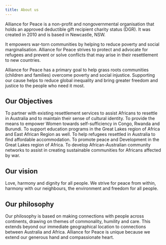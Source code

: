```yaml
---
title: About us 
---
```


Alliance for Peace is a non-profit and nongovernmental organisation that holds an approved deductible gift recipient charity status (DGR). It was created in 2010 and is based in Newcastle, NSW.

It empowers war-torn communities by helping to reduce poverty and social marginalisation. Alliance for Peace strives to protect and advocate for refugees and prevent or solve conflicts that may arise in their resettlement to new countries.

Alliance for Peace has a primary goal to help grass roots communities (children and families) overcome poverty and social injustice. Supporting our cause helps to reduce global inequality and bring greater freedom and justice to the people who need it most.

## Our Objectives
To partner with existing resettlement services to assist Africans to resettle in Australia and to maintain their sense of cultural identity.
To provide the means to empower Women towards self-sufficiency in Congo, Rwanda and Burundi.
To support education programs in the Great Lakes region of Africa and East African Region as well.
To help refugees resettled in Australia to find affordable accommodation.
To promote peace and Development in the Great Lakes region of Africa.
To develop African-Australian community networks to assist in creating sustainable communities for Africans affected by war.
## Our vision
Love, harmony and dignity for all people. We strive for peace from within, harmony with our neighbours, the environment and freedom for all people.

## Our philosophy
Our philosophy is based on making connections with people across continents, drawing on themes of commonality, humility and care. This extends beyond our immediate geographical location to connections between Australia and Africa. Alliance for Peace is unique because we extend our generous hand and compassionate heart.